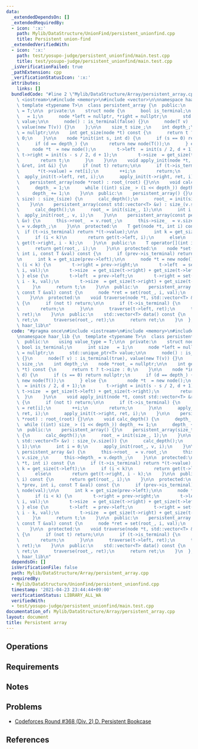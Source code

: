 ```yaml
---
data:
  _extendedDependsOn: []
  _extendedRequiredBy:
  - icon: ':x:'
    path: Mylib/DataStructure/UnionFind/persistent_unionfind.cpp
    title: Persistent union-find
  _extendedVerifiedWith:
  - icon: ':x:'
    path: test/yosupo-judge/persistent_unionfind/main.test.cpp
    title: test/yosupo-judge/persistent_unionfind/main.test.cpp
  _isVerificationFailed: true
  _pathExtension: cpp
  _verificationStatusIcon: ':x:'
  attributes:
    links: []
  bundledCode: "#line 2 \"Mylib/DataStructure/Array/persistent_array.cpp\"\n#include\
    \ <iostream>\n#include <memory>\n#include <vector>\n\nnamespace haar_lib {\n \
    \ template <typename T>\n  class persistent_array {\n  public:\n    using value_type\
    \ = T;\n\n  private:\n    struct node {\n      bool is_terminal;\n      int size\
    \   = 1;\n      node *left = nullptr, *right = nullptr;\n      std::unique_ptr<T>\
    \ value;\n\n      node() : is_terminal(false) {}\n      node(T v) : is_terminal(true),\
    \ value(new T(v)) {}\n    };\n\n    size_t size_;\n    int depth_;\n    node *root_\
    \ = nullptr;\n\n    int get_size(node *t) const {\n      return t ? t->size :\
    \ 0;\n    }\n\n    node *init(int s, int d) {\n      if (s == 0) return nullptr;\n\
    \      if (d == depth_) {\n        return new node(T());\n      } else {\n   \
    \     node *t  = new node();\n        t->left  = init(s / 2, d + 1);\n       \
    \ t->right = init(s - s / 2, d + 1);\n        t->size  = get_size(t->left) + get_size(t->right);\n\
    \        return t;\n      }\n    }\n\n    void apply_init(node *t, const std::vector<T>\
    \ &ret, int &i) {\n      if (not t) return;\n\n      if (t->is_terminal) {\n \
    \       *(t->value) = ret[i];\n        ++i;\n        return;\n      }\n\n    \
    \  apply_init(t->left, ret, i);\n      apply_init(t->right, ret, i);\n    }\n\n\
    \    persistent_array(node *root) : root_(root) {}\n\n    void calc_depth() {\n\
    \      depth_ = 1;\n      while ((int) size_ > (1 << depth_)) depth_ += 1;\n \
    \     depth_ += 1;\n    }\n\n  public:\n    persistent_array() {}\n    persistent_array(size_t\
    \ size) : size_(size) {\n      calc_depth();\n      root_ = init(size_, 1);\n\
    \    }\n\n    persistent_array(const std::vector<T> &v) : size_(v.size()) {\n\
    \      calc_depth();\n      root_ = init(size_, 1);\n\n      int i = 0;\n    \
    \  apply_init(root_, v, i);\n    }\n\n    persistent_array(const persistent_array\
    \ &v) {\n      this->root_  = v.root_;\n      this->size_  = v.size_;\n      this->depth_\
    \ = v.depth_;\n    }\n\n  protected:\n    T get(node *t, int i) const {\n    \
    \  if (t->is_terminal) return *(t->value);\n\n      int k = get_size(t->left);\n\
    \      if (i < k)\n        return get(t->left, i);\n      else\n        return\
    \ get(t->right, i - k);\n    }\n\n  public:\n    T operator[](int i) const {\n\
    \      return get(root_, i);\n    }\n\n  protected:\n    node *set(node *prev,\
    \ int i, const T &val) const {\n      if (prev->is_terminal) return new node(val);\n\
    \n      int k = get_size(prev->left);\n\n      node *t = new node();\n      if\
    \ (i < k) {\n        t->right = prev->right;\n        t->left  = set(prev->left,\
    \ i, val);\n        t->size  = get_size(t->right) + get_size(t->left);\n     \
    \ } else {\n        t->left  = prev->left;\n        t->right = set(prev->right,\
    \ i - k, val);\n        t->size  = get_size(t->right) + get_size(t->left);\n \
    \     }\n      return t;\n    }\n\n  public:\n    persistent_array set(int i,\
    \ const T &val) const {\n      node *ret = set(root_, i, val);\n      return persistent_array(ret);\n\
    \    }\n\n  protected:\n    void traverse(node *t, std::vector<T> &ret) const\
    \ {\n      if (not t) return;\n\n      if (t->is_terminal) {\n        ret.push_back(*(t->value));\n\
    \        return;\n      }\n\n      traverse(t->left, ret);\n      traverse(t->right,\
    \ ret);\n    }\n\n  public:\n    std::vector<T> data() const {\n      std::vector<T>\
    \ ret;\n      traverse(root_, ret);\n      return ret;\n    }\n  };\n}  // namespace\
    \ haar_lib\n"
  code: "#pragma once\n#include <iostream>\n#include <memory>\n#include <vector>\n\
    \nnamespace haar_lib {\n  template <typename T>\n  class persistent_array {\n\
    \  public:\n    using value_type = T;\n\n  private:\n    struct node {\n     \
    \ bool is_terminal;\n      int size   = 1;\n      node *left = nullptr, *right\
    \ = nullptr;\n      std::unique_ptr<T> value;\n\n      node() : is_terminal(false)\
    \ {}\n      node(T v) : is_terminal(true), value(new T(v)) {}\n    };\n\n    size_t\
    \ size_;\n    int depth_;\n    node *root_ = nullptr;\n\n    int get_size(node\
    \ *t) const {\n      return t ? t->size : 0;\n    }\n\n    node *init(int s, int\
    \ d) {\n      if (s == 0) return nullptr;\n      if (d == depth_) {\n        return\
    \ new node(T());\n      } else {\n        node *t  = new node();\n        t->left\
    \  = init(s / 2, d + 1);\n        t->right = init(s - s / 2, d + 1);\n       \
    \ t->size  = get_size(t->left) + get_size(t->right);\n        return t;\n    \
    \  }\n    }\n\n    void apply_init(node *t, const std::vector<T> &ret, int &i)\
    \ {\n      if (not t) return;\n\n      if (t->is_terminal) {\n        *(t->value)\
    \ = ret[i];\n        ++i;\n        return;\n      }\n\n      apply_init(t->left,\
    \ ret, i);\n      apply_init(t->right, ret, i);\n    }\n\n    persistent_array(node\
    \ *root) : root_(root) {}\n\n    void calc_depth() {\n      depth_ = 1;\n    \
    \  while ((int) size_ > (1 << depth_)) depth_ += 1;\n      depth_ += 1;\n    }\n\
    \n  public:\n    persistent_array() {}\n    persistent_array(size_t size) : size_(size)\
    \ {\n      calc_depth();\n      root_ = init(size_, 1);\n    }\n\n    persistent_array(const\
    \ std::vector<T> &v) : size_(v.size()) {\n      calc_depth();\n      root_ = init(size_,\
    \ 1);\n\n      int i = 0;\n      apply_init(root_, v, i);\n    }\n\n    persistent_array(const\
    \ persistent_array &v) {\n      this->root_  = v.root_;\n      this->size_  =\
    \ v.size_;\n      this->depth_ = v.depth_;\n    }\n\n  protected:\n    T get(node\
    \ *t, int i) const {\n      if (t->is_terminal) return *(t->value);\n\n      int\
    \ k = get_size(t->left);\n      if (i < k)\n        return get(t->left, i);\n\
    \      else\n        return get(t->right, i - k);\n    }\n\n  public:\n    T operator[](int\
    \ i) const {\n      return get(root_, i);\n    }\n\n  protected:\n    node *set(node\
    \ *prev, int i, const T &val) const {\n      if (prev->is_terminal) return new\
    \ node(val);\n\n      int k = get_size(prev->left);\n\n      node *t = new node();\n\
    \      if (i < k) {\n        t->right = prev->right;\n        t->left  = set(prev->left,\
    \ i, val);\n        t->size  = get_size(t->right) + get_size(t->left);\n     \
    \ } else {\n        t->left  = prev->left;\n        t->right = set(prev->right,\
    \ i - k, val);\n        t->size  = get_size(t->right) + get_size(t->left);\n \
    \     }\n      return t;\n    }\n\n  public:\n    persistent_array set(int i,\
    \ const T &val) const {\n      node *ret = set(root_, i, val);\n      return persistent_array(ret);\n\
    \    }\n\n  protected:\n    void traverse(node *t, std::vector<T> &ret) const\
    \ {\n      if (not t) return;\n\n      if (t->is_terminal) {\n        ret.push_back(*(t->value));\n\
    \        return;\n      }\n\n      traverse(t->left, ret);\n      traverse(t->right,\
    \ ret);\n    }\n\n  public:\n    std::vector<T> data() const {\n      std::vector<T>\
    \ ret;\n      traverse(root_, ret);\n      return ret;\n    }\n  };\n}  // namespace\
    \ haar_lib\n"
  dependsOn: []
  isVerificationFile: false
  path: Mylib/DataStructure/Array/persistent_array.cpp
  requiredBy:
  - Mylib/DataStructure/UnionFind/persistent_unionfind.cpp
  timestamp: '2021-04-23 23:44:44+09:00'
  verificationStatus: LIBRARY_ALL_WA
  verifiedWith:
  - test/yosupo-judge/persistent_unionfind/main.test.cpp
documentation_of: Mylib/DataStructure/Array/persistent_array.cpp
layout: document
title: Persistent array
---
```


## Operations

## Requirements

## Notes

## Problems

- [Codeforces Round #368 (Div. 2) D. Persistent Bookcase](https://codeforces.com/contest/707/problem/D)

## References
